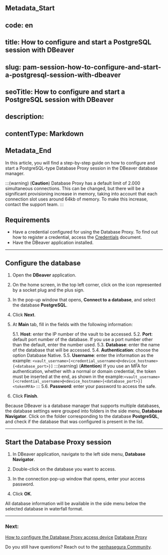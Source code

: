 ## Metadata_Start 
## code: en
## title: How to configure and start a PostgreSQL session with DBeaver 
## slug: pam-session-how-to-configure-and-start-a-postgresql-session-with-dbeaver 
## seoTitle: How to configure and start a PostgreSQL session with DBeaver 
## description:  
## contentType: Markdown 
## Metadata_End
In this article, you will find a step-by-step guide on how to configure and start a PostgreSQL-type Database Proxy session in the DBeaver database manager.

:::(warning) (**Caution**)
Database Proxy has a default limit of 2.000 simultaneous connections. This can be changed, but there will be a significant provisioning increase in memory, taking into account that each connection slot uses around 64kb of memory. To make this increase, contact the support team.
:::

## Requirements

* Have a credential configured for using the Database Proxy. To find out how to register a credential, access the [Credentials](/v3-32/docs/pam-credentials) document.
* Have the DBeaver application installed.
---

## Configure the database

1. Open the **DBeaver** application.

1. On the home screen, in the top left corner, click on the icon represented by a socket plug and the plus sign.

1. In the pop-up window that opens, **Connect to a database**, and select the database **PostgreSQL**.

1. Click **Next**.

1. At **Main** tab, fill in the fields with the following information:

    5.1. **Host**: enter the IP number of the vault to be accessed.
    5.2. **Port**: default port number of the database. If you use a port number other than the default, enter the number used.
    5.3. **Database**: enter the name of the database that will be accessed.
    5.4. **Authentication**: choose the option Database Native.
    5.5. **Username**: enter the information as the example:
`<vault_username>[<credential_username>@<device_hostname>{<database_port>}]` 
:::(warning) (**Attention**)
If you use an MFA for authentication, whether with a normal or domain credential, the token must be inserted at the end, as shown in the example:`<vault_username>[<credential_username>@<device_hostname>{<database_port>}]<tokenMFA>`
:::
    5.6. **Password**: enter your password to access the safe.
6. Click **Finish**.

Because DBeaver is a database manager that supports multiple databases, the database settings were grouped into folders in the side menu, **Database Navigator**. Click on the folder corresponding to the database **PostgreSQL**, and check if the database that was configured is present in the list.

---
## Start the Database Proxy session

1. In DBeaver application, navigate to the left side menu, **Database Navigator**.

1. Double-click on the database you want to access.

1. In the connection pop-up window that opens, enter your access password.

1. Click **OK**.

All database information will be available in the side menu below the selected database in waterfall format.

---
### Next:
[How to configure the Database Proxy access device](/v3-32/docs/pam-session-how-to-configure-the-database-proxy-access-device)
[Database Proxy](/v3-32/docs/pam-session-database-proxy)

Do you still have questions? Reach out to the [senhasegura Community](https://community.senhasegura.io/).
